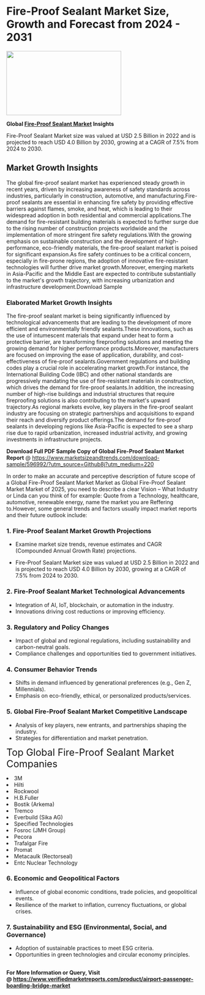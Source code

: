 <H1>Fire-Proof Sealant Market Size, Growth and Forecast from 2024 - 2031</H1><img class="aligncenter size-medium wp-image-584254" src="https://thirdeyenews.in/wp-content/uploads/2024/09/Global-Market-Research-300x168.jpeg" alt="" width="300" height="168" /><p><strong>Global&nbsp;<a href="https://www.marketsizeandtrends.com/download-sample/596992/?utm_source=Github8j?utm_medium=220">Fire-Proof Sealant Market</a> Insights</strong></p><p>Fire-Proof Sealant Market size was valued at USD 2.5 Billion in 2022 and is projected to reach USD 4.0 Billion by 2030, growing at a CAGR of 7.5% from 2024 to 2030.</p><p><h2>Market Growth Insights</h2> The global fire-proof sealant market has experienced steady growth in recent years, driven by increasing awareness of safety standards across industries, particularly in construction, automotive, and manufacturing.Fire-proof sealants are essential in enhancing fire safety by providing effective barriers against flames, smoke, and heat, which is leading to their widespread adoption in both residential and commercial applications.The demand for fire-resistant building materials is expected to further surge due to the rising number of construction projects worldwide and the implementation of more stringent fire safety regulations.With the growing emphasis on sustainable construction and the development of high-performance, eco-friendly materials, the fire-proof sealant market is poised for significant expansion.As fire safety continues to be a critical concern, especially in fire-prone regions, the adoption of innovative fire-resistant technologies will further drive market growth.Moreover, emerging markets in Asia-Pacific and the Middle East are expected to contribute substantially to the market's growth trajectory, with increasing urbanization and infrastructure development.Download Sample <h3>Elaborated Market Growth Insights</h3> The fire-proof sealant market is being significantly influenced by technological advancements that are leading to the development of more efficient and environmentally friendly sealants.These innovations, such as the use of intumescent materials that expand under heat to form a protective barrier, are transforming fireproofing solutions and meeting the growing demand for higher performance products.Moreover, manufacturers are focused on improving the ease of application, durability, and cost-effectiveness of fire-proof sealants.Government regulations and building codes play a crucial role in accelerating market growth.For instance, the International Building Code (IBC) and other national standards are progressively mandating the use of fire-resistant materials in construction, which drives the demand for fire-proof sealants.In addition, the increasing number of high-rise buildings and industrial structures that require fireproofing solutions is also contributing to the market's upward trajectory.As regional markets evolve, key players in the fire-proof sealant industry are focusing on strategic partnerships and acquisitions to expand their reach and diversify product offerings.The demand for fire-proof sealants in developing regions like Asia-Pacific is expected to see a sharp rise due to rapid urbanization, increased industrial activity, and growing investments in infrastructure projects.</p><p><span class=""><strong>Download Full PDF Sample Copy of Global Fire-Proof Sealant Market Report</strong> @ <a href="https://www.marketsizeandtrends.com/download-sample/596992/?utm_source=Github8j?utm_medium=220" target="_blank">https://www.marketsizeandtrends.com/download-sample/596992/?utm_source=Github8j?utm_medium=220</a></span></p><p>In order to make an accurate and perceptive description of future scope of a Global&nbsp;Fire-Proof Sealant Market Market as Global&nbsp;Fire-Proof Sealant Market Market of 2025, you need to describe a clear Vision &ndash; What Industry or Linda can you think of for example: Quote from a Technology, healthcare, automotive, renewable energy, name the market you are Reffering to.However, some general trends and factors usually impact market reports and their future outlook include:</p><h3>1.&nbsp;<strong>Fire-Proof Sealant Market Growth Projections</strong></h3><ul><li>Examine market size trends, revenue estimates and CAGR (Compounded Annual Growth Rate) projections.</li><li><p>Fire-Proof Sealant Market size was valued at USD 2.5 Billion in 2022 and is projected to reach USD 4.0 Billion by 2030, growing at a CAGR of 7.5% from 2024 to 2030.</p></li></ul><h3>2.&nbsp;<strong>Fire-Proof Sealant Market Technological Advancements</strong></h3><ul><li>Integration of AI, IoT, blockchain, or automation in the industry.</li><li>Innovations driving cost reductions or improving efficiency.</li></ul><h3>3.&nbsp;<strong>Regulatory and Policy Changes</strong></h3><ul><li>Impact of global and regional regulations, including sustainability and carbon-neutral goals.</li><li>Compliance challenges and opportunities tied to government initiatives.</li></ul><h3>4.&nbsp;<strong>Consumer Behavior Trends</strong></h3><ul><li>Shifts in demand influenced by generational preferences (e.g., Gen Z, Millennials).</li><li>Emphasis on eco-friendly, ethical, or personalized products/services.</li></ul><h3>5.&nbsp;<strong>Global Fire-Proof Sealant Market Competitive Landscape</strong></h3><ul><li>Analysis of key players, new entrants, and partnerships shaping the industry.</li><li>Strategies for differentiation and market penetration.</li></ul><p data-pm-slice="1 1 []"><span style="color: inherit; font-family: inherit; font-size: 25px;">Top Global Fire-Proof Sealant Market Companies</span></p><div class="" data-test-id=""><p><li>3M</li><li> Hilti</li><li> Rockwool</li><li> H.B.Fuller</li><li> Bostik (Arkema)</li><li> Tremco</li><li> Everbuild (Sika AG)</li><li> Specified Technologies</li><li> Fosroc (JMH Group)</li><li> Pecora</li><li> Trafalgar Fire</li><li> Promat</li><li> Metacaulk (Rectorseal)</li><li> Entc Nuclear Technology</li></p></div><h3>6.&nbsp;<strong>Economic and Geopolitical Factors</strong></h3><ul><li>Influence of global economic conditions, trade policies, and geopolitical events.</li><li>Resilience of the market to inflation, currency fluctuations, or global crises.</li></ul><h3>7.&nbsp;<strong>Sustainability and ESG (Environmental, Social, and Governance)</strong></h3><ul><li>Adoption of sustainable practices to meet ESG criteria.</li><li>Opportunities in green technologies and circular economy principles.</li></ul><h2><strong style="font-size: 14px;">For More Information or Query, Visit @&nbsp;</strong><a style="background-color: #ffffff; font-size: 14px;" href="https://www.marketsizeandtrends.com/report/fire-proof-sealant-market/" target="_blank">https://www.verifiedmarketreports.com/product/airport-passenger-boarding-bridge-market</a></h2>